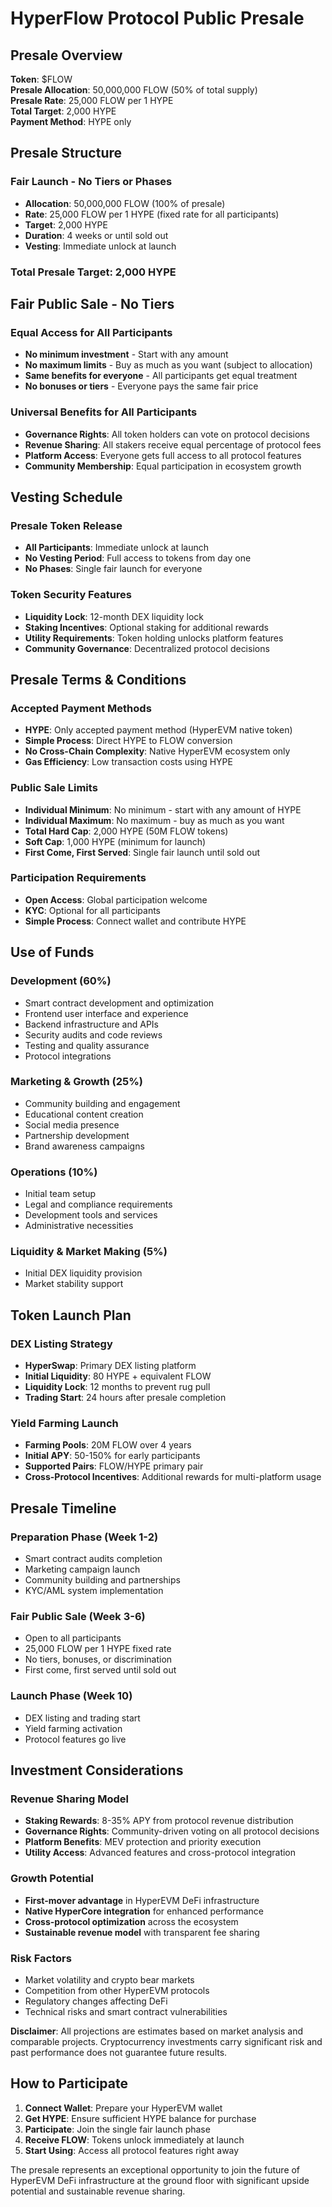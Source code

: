 # HyperFlow Protocol Public Presale

## Presale Overview

**Token**: $FLOW  
**Presale Allocation**: 50,000,000 FLOW (50% of total supply)  
**Presale Rate**: 25,000 FLOW per 1 HYPE  
**Total Target**: 2,000 HYPE  
**Payment Method**: HYPE only

## Presale Structure

### Fair Launch - No Tiers or Phases
- **Allocation**: 50,000,000 FLOW (100% of presale)
- **Rate**: 25,000 FLOW per 1 HYPE (fixed rate for all participants)
- **Target**: 2,000 HYPE
- **Duration**: 4 weeks or until sold out
- **Vesting**: Immediate unlock at launch

### Total Presale Target: 2,000 HYPE

## Fair Public Sale - No Tiers

### Equal Access for All Participants
- **No minimum investment** - Start with any amount
- **No maximum limits** - Buy as much as you want (subject to allocation)
- **Same benefits for everyone** - All participants get equal treatment
- **No bonuses or tiers** - Everyone pays the same fair price

### Universal Benefits for All Participants
- **Governance Rights**: All token holders can vote on protocol decisions
- **Revenue Sharing**: All stakers receive equal percentage of protocol fees
- **Platform Access**: Everyone gets full access to all protocol features
- **Community Membership**: Equal participation in ecosystem growth

## Vesting Schedule

### Presale Token Release
- **All Participants**: Immediate unlock at launch
- **No Vesting Period**: Full access to tokens from day one
- **No Phases**: Single fair launch for everyone

### Token Security Features
- **Liquidity Lock**: 12-month DEX liquidity lock
- **Staking Incentives**: Optional staking for additional rewards
- **Utility Requirements**: Token holding unlocks platform features
- **Community Governance**: Decentralized protocol decisions

## Presale Terms & Conditions

### Accepted Payment Methods
- **HYPE**: Only accepted payment method (HyperEVM native token)
- **Simple Process**: Direct HYPE to FLOW conversion
- **No Cross-Chain Complexity**: Native HyperEVM ecosystem only
- **Gas Efficiency**: Low transaction costs using HYPE

### Public Sale Limits
- **Individual Minimum**: No minimum - start with any amount of HYPE
- **Individual Maximum**: No maximum - buy as much as you want
- **Total Hard Cap**: 2,000 HYPE (50M FLOW tokens)
- **Soft Cap**: 1,000 HYPE (minimum for launch)
- **First Come, First Served**: Single fair launch until sold out

### Participation Requirements
- **Open Access**: Global participation welcome
- **KYC**: Optional for all participants
- **Simple Process**: Connect wallet and contribute HYPE

## Use of Funds

### Development (60%)
- Smart contract development and optimization
- Frontend user interface and experience
- Backend infrastructure and APIs
- Security audits and code reviews
- Testing and quality assurance
- Protocol integrations

### Marketing & Growth (25%)
- Community building and engagement
- Educational content creation
- Social media presence
- Partnership development
- Brand awareness campaigns

### Operations (10%)
- Initial team setup
- Legal and compliance requirements
- Development tools and services
- Administrative necessities

### Liquidity & Market Making (5%)
- Initial DEX liquidity provision
- Market stability support

## Token Launch Plan

### DEX Listing Strategy
- **HyperSwap**: Primary DEX listing platform
- **Initial Liquidity**: 80 HYPE + equivalent FLOW
- **Liquidity Lock**: 12 months to prevent rug pull
- **Trading Start**: 24 hours after presale completion

### Yield Farming Launch
- **Farming Pools**: 20M FLOW over 4 years
- **Initial APY**: 50-150% for early participants
- **Supported Pairs**: FLOW/HYPE primary pair
- **Cross-Protocol Incentives**: Additional rewards for multi-platform usage

## Presale Timeline

### Preparation Phase (Week 1-2)
- Smart contract audits completion
- Marketing campaign launch
- Community building and partnerships
- KYC/AML system implementation

### Fair Public Sale (Week 3-6)
- Open to all participants
- 25,000 FLOW per 1 HYPE fixed rate
- No tiers, bonuses, or discrimination
- First come, first served until sold out

### Launch Phase (Week 10)
- DEX listing and trading start
- Yield farming activation  
- Protocol features go live

## Investment Considerations

### Revenue Sharing Model
- **Staking Rewards**: 8-35% APY from protocol revenue distribution
- **Governance Rights**: Community-driven voting on all protocol decisions
- **Platform Benefits**: MEV protection and priority execution
- **Utility Access**: Advanced features and cross-protocol integration

### Growth Potential
- **First-mover advantage** in HyperEVM DeFi infrastructure
- **Native HyperCore integration** for enhanced performance
- **Cross-protocol optimization** across the ecosystem
- **Sustainable revenue model** with transparent fee sharing

### Risk Factors
- Market volatility and crypto bear markets
- Competition from other HyperEVM protocols
- Regulatory changes affecting DeFi
- Technical risks and smart contract vulnerabilities

**Disclaimer**: All projections are estimates based on market analysis and comparable projects. Cryptocurrency investments carry significant risk and past performance does not guarantee future results.

## How to Participate

1. **Connect Wallet**: Prepare your HyperEVM wallet
2. **Get HYPE**: Ensure sufficient HYPE balance for purchase
3. **Participate**: Join the single fair launch phase
4. **Receive FLOW**: Tokens unlock immediately at launch
5. **Start Using**: Access all protocol features right away

The presale represents an exceptional opportunity to join the future of HyperEVM DeFi infrastructure at the ground floor with significant upside potential and sustainable revenue sharing.